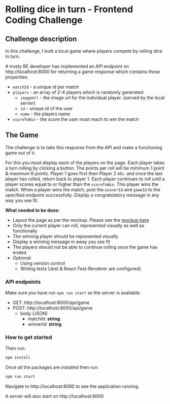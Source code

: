 # Rolling dice in turn - Frontend Coding Challenge

## Challenge description

In this challenge, I built a local game where players compete by rolling dice in turn.

A trusty BE developer has implemented an API endpoint on http://localhost:8000 for returning a game response which contains these properties:

- `matchId` - a unique id per match
- `players` - an array of 2-4 players which is randomly generated
  - `imageUrl` - the image url for the individual player. (served by the local server)
  - `id` - unique id of the user
  - `name` - the players name
- `scoreToWin` - the score the user must reach to win the match

## The Game

The challenge is to take this response from the API and make a functioning game out of it.

For this you must display each of the players on the page.
Each player takes a turn rolling by clicking a button. The points per roll will be minimum 1 point & maximum 6 points.
Player 1 goes first then Player 2 etc. and once the last player has rolled, return back to player 1.
Each player continues to roll until a player scores equal to or higher than the `scoreToWin`. This player wins the match.
When a player wins the match, post the `winnerId` and `gameId` to the specified endpoint successfully. Display a congratulatory message in any way you see fit.

**What needed to be done:**

- Layout the page as per the mockup. Please see the [mockup here](./mockup.png)
- Only the current player can roll, represented visually as well as functionally
- The winning player should be represented visually
- Display a winning message in away you see fit
- The players should not be able to continue rolling once the game has ended.
- Optional:
  - Using version control
  - Writing tests (Jest & React-Test-Renderer are configured)

### API endpoints

Make sure you have run `npm run start` so the server is available.

- GET: http://localhost:8000/api/game
- POST: http://localhost:8000/api/game
  - body (JSON)
    - matchId: **string**
    - winnerId: **string**

### How to get started

Then run:

```sh
npm install
```

Once all the packages are installed then run:

```sh
npm run start
```

Navigate to http://localhost:8080 to see the application running.

A server will also start on http://localhost:8000
